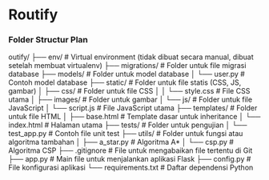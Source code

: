 # Routify

### Folder Structur Plan

outify/
├── env/                # Virtual environment (tidak dibuat secara manual, dibuat setelah membuat virtualenv)
├── migrations/         # Folder untuk file migrasi database
├── models/             # Folder untuk model database
│   └── user.py         # Contoh model database
├── static/             # Folder untuk file statis (CSS, JS, gambar)
│   ├── css/            # Folder untuk file CSS
│   │   └── style.css   # File CSS utama
│   ├── images/         # Folder untuk gambar
│   └── js/             # Folder untuk file JavaScript
│       └── script.js   # File JavaScript utama
├── templates/          # Folder untuk file HTML
│   ├── base.html       # Template dasar untuk inheritance
│   └── index.html      # Halaman utama
├── tests/              # Folder untuk pengujian
│   └── test_app.py     # Contoh file unit test
├── utils/              # Folder untuk fungsi atau algoritma tambahan
│   ├── a_star.py       # Algoritma A*
│   └── csp.py          # Algoritma CSP
├── .gitignore          # File untuk mengabaikan file tertentu di Git
├── app.py              # Main file untuk menjalankan aplikasi Flask
├── config.py           # File konfigurasi aplikasi
└── requirements.txt    # Daftar dependensi Python
